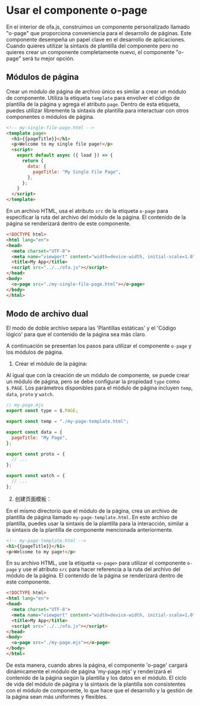 # Usar el componente o-page

En el interior de ofa.js, construimos un componente personalizado llamado "o-page" que proporciona conveniencia para el desarrollo de páginas. Este componente desempeña un papel clave en el desarrollo de aplicaciones. Cuando quieres utilizar la sintaxis de plantilla del componente pero no quieres crear un componente completamente nuevo, el componente "o-page" será tu mejor opción.

## Módulos de página

Crear un módulo de página de archivo único es similar a crear un módulo de componente. Utiliza la etiqueta `template` para envolver el código de plantilla de la página y agrega el atributo `page`. Dentro de esta etiqueta, puedes utilizar libremente la sintaxis de plantilla para interactuar con otros componentes o módulos de página.

```html
<!-- my-single-file-page.html -->
<template page>
  <h1>{{pageTitle}}</h1>
  <p>Welcome to my single file page!</p>
  <script>
    export default async ({ load }) => {
      return {
        data: {
          pageTitle: "My Single File Page",
        },
      };
    }
  </script>
</template>
```
En un archivo HTML, usa el atributo `src` de la etiqueta `o-page` para especificar la ruta del archivo del módulo de la página. El contenido de la página se renderizará dentro de este componente.

```html
<!DOCTYPE html>
<html lang="en">
<head>
  <meta charset="UTF-8">
  <meta name="viewport" content="width=device-width, initial-scale=1.0">
  <title>My App</title>
  <script src="../../ofa.js"></script>
</head>
<body>
  <o-page src="./my-single-file-page.html"></o-page>
</body>
</html>
```

## Modo de archivo dual

El modo de doble archivo separa las 'Plantillas estáticas' y el 'Código lógico' para que el contenido de la página sea más claro.

A continuación se presentan los pasos para utilizar el componente `o-page` y los módulos de página.

1. Crear el módulo de la página:

Al igual que con la creación de un módulo de componente, se puede crear un módulo de página, pero se debe configurar la propiedad `type` como `$.PAGE`. Los parámetros disponibles para el módulo de página incluyen `temp`, `data`, `proto` y `watch`.

```javascript
// my-page.mjs
export const type = $.PAGE;

export const temp = "./my-page-template.html";

export const data = {
  pageTitle: "My Page",
};

export const proto = {
  // ...
};

export const watch = {
  // ...
};
```

2. 创建页面模板：

En el mismo directorio que el módulo de la página, crea un archivo de plantilla de página llamado `my-page-template.html`. En este archivo de plantilla, puedes usar la sintaxis de la plantilla para la interacción, similar a la sintaxis de la plantilla de componente mencionada anteriormente.

```html
<!-- my-page-template.html -->
<h1>{{pageTitle}}</h1>
<p>Welcome to my page!</p>
```

En su archivo HTML, use la etiqueta `<o-page>` para utilizar el componente `o-page` y use el atributo `src` para hacer referencia a la ruta del archivo del módulo de la página. El contenido de la página se renderizará dentro de este componente.

```html
<!DOCTYPE html>
<html lang="en">
<head>
  <meta charset="UTF-8">
  <meta name="viewport" content="width=device-width, initial-scale=1.0">
  <title>My App</title>
  <script src="../../ofa.js"></script>
</head>
<body>
  <o-page src="./my-page.mjs"></o-page>
</body>
</html>
```

De esta manera, cuando abres la página, el componente 'o-page' cargará dinámicamente el módulo de página 'my-page.mjs' y renderizará el contenido de la página según la plantilla y los datos en el módulo. El ciclo de vida del módulo de página y la sintaxis de la plantilla son consistentes con el módulo de componente, lo que hace que el desarrollo y la gestión de la página sean más uniformes y flexibles.